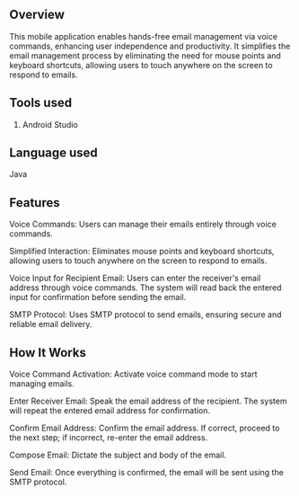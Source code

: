 ## Overview
This mobile application enables hands-free email management via voice commands, enhancing user independence and productivity. It simplifies the email management process by eliminating the need for mouse points and keyboard shortcuts, allowing users to touch anywhere on the screen to respond to emails.

## Tools used
   1. Android Studio
      
## Language used
   Java

## Features
Voice Commands: Users can manage their emails entirely through voice commands.

Simplified Interaction: Eliminates mouse points and keyboard shortcuts, allowing users to touch anywhere on the screen to respond to emails.

Voice Input for Recipient Email: Users can enter the receiver's email address through voice commands. The system will read back the entered input for confirmation before sending the email.

SMTP Protocol: Uses SMTP protocol to send emails, ensuring secure and reliable email delivery.

## How It Works
Voice Command Activation: Activate voice command mode to start managing emails.

Enter Receiver Email: Speak the email address of the recipient. The system will repeat the entered email address for confirmation.

Confirm Email Address: Confirm the email address. If correct, proceed to the next step; if incorrect, re-enter the email address.

Compose Email: Dictate the subject and body of the email.

Send Email: Once everything is confirmed, the email will be sent using the SMTP protocol.

